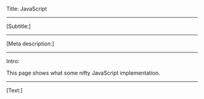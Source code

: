 Title: JavaScript

----

[Subtitle:]

----

[Meta description:]

----

Intro:

This page shows what some nifty JavaScript implementation.

----

[Text:]
